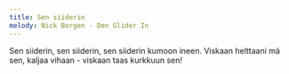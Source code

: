 ```yaml
---
title: Sen siiderin
melody: Nick Borgen - Den Glider In
---
```


Sen siiderin, sen siiderin,
sen siiderin kumoon ineen.
Viskaan helttaani mä sen,
kaljaa vihaan -
viskaan taas kurkkuun sen!
